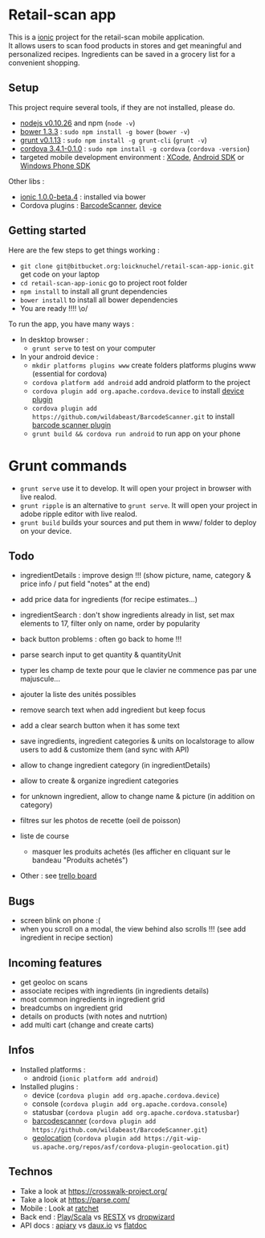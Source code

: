 # Retail-scan app

This is a [ionic](http://ionicframework.com/) project for the retail-scan mobile application.  
It allows users to scan food products in stores and get meaningful and personalized recipes. Ingredients can be saved in a grocery list for a convenient shopping.

## Setup

This project require several tools, if they are not installed, please do.

- [nodejs v0.10.26](http://nodejs.org/) and npm (`node -v`)
- [bower 1.3.3](http://bower.io/) : `sudo npm install -g bower` (`bower -v`)
- [grunt v0.1.13](http://gruntjs.com/getting-started) : `sudo npm install -g grunt-cli` (`grunt -v`)
- [cordova 3.4.1-0.1.0](https://cordova.apache.org/) : `sudo npm install -g cordova` (`cordova -version`)
- targeted mobile development environment : [XCode](https://developer.apple.com/xcode/), [Android SDK](http://developer.android.com/sdk/index.html) or [Windows Phone SDK](http://developer.windowsphone.com/en-us)

Other libs :

- [ionic 1.0.0-beta.4](http://ionicframework.com/) : installed via bower
- Cordova plugins : [BarcodeScanner](https://github.com/wildabeast/BarcodeScanner), [device](https://github.com/apache/cordova-plugin-device/blob/master/doc/index.md)

## Getting started

Here are the few steps to get things working :

- `git clone git@bitbucket.org:loicknuchel/retail-scan-app-ionic.git` get code on your laptop
- `cd retail-scan-app-ionic` go to project root folder
- `npm install` to install all grunt dependencies
- `bower install` to install all bower dependencies
- You are ready !!!! \o/

To run the app, you have many ways :

- In desktop browser :
    - `grunt serve` to test on your computer
- In your android device :
    - `mkdir platforms plugins www` create folders platforms plugins www (essential for cordova)
    - `cordova platform add android` add android platform to the project
    - `cordova plugin add org.apache.cordova.device` to install [device plugin](https://github.com/apache/cordova-plugin-device/blob/master/doc/index.md)
    - `cordova plugin add https://github.com/wildabeast/BarcodeScanner.git` to install [barcode scanner plugin](https://github.com/wildabeast/BarcodeScanner)
    - `grunt build && cordova run android` to run app on your phone

# Grunt commands

- `grunt serve` use it to develop. It will open your project in browser with live realod.
- `grunt ripple` is an alternative to `grunt serve`. It will open your project in adobe ripple editor with live realod.
- `grunt build` builds your sources and put them in www/ folder to deploy on your device.

## Todo

- ingredientDetails : improve design !!! (show picture, name, category & price info / put field "notes" at the end)
- add price data for ingredients (for recipe estimates...)
- ingredientSearch : don't show ingredients already in list, set max elements to 17, filter only on name, order by popularity

- back button problems : often go back to home !!!
- parse search input to get quantity & quantityUnit
- typer les champ de texte pour que le clavier ne commence pas par une majuscule...
- ajouter la liste des unités possibles
- remove search text when add ingredient but keep focus
- add a clear search button when it has some text
- save ingredients, ingredient categories & units on localstorage to allow users to add & customize them (and sync with API)
- allow to change ingredient category (in ingredientDetails)
- allow to create & organize ingredient categories
- for unknown ingredient, allow to change name & picture (in addition on category)
  
- filtres sur les photos de recette (oeil de poisson)
- liste de course
    - masquer les produits achetés (les afficher en cliquant sur le bandeau "Produits achetés")
- Other : see [trello board](https://trello.com/b/fdodl9nl/retail-scan)

## Bugs

- screen blink on phone :(
- when you scroll on a modal, the view behind also scrolls !!! (see add ingredient in recipe section)

## Incoming features

- get geoloc on scans
- associate recipes with ingredients (in ingredients details)
- most common ingredients in ingredient grid
- breadcumbs on ingredient grid
- details on products (with notes and nutrtion)
- add multi cart (change and create carts)

## Infos

- Installed platforms :
    - android (```ionic platform add android```)
- Installed plugins :
    - device (```cordova plugin add org.apache.cordova.device```)
    - console (```cordova plugin add org.apache.cordova.console```)
    - statusbar (```cordova plugin add org.apache.cordova.statusbar```)
    - [barcodescanner](https://github.com/wildabeast/BarcodeScanner) (```cordova plugin add https://github.com/wildabeast/BarcodeScanner.git```)
    - [geolocation](https://cordova.apache.org/docs/en/3.0.0/cordova_geolocation_geolocation.md.html) (```cordova plugin add https://git-wip-us.apache.org/repos/asf/cordova-plugin-geolocation.git```)

## Technos

- Take a look at https://crosswalk-project.org/
- Take a look at https://parse.com/
- Mobile : Look at [ratchet](http://goratchet.com/)
- Back end : [Play/Scala](http://www.playframework.com/) vs [RESTX](http://restx.io/) vs [dropwizard](https://dropwizard.github.io/dropwizard/)
- API docs : [apiary](http://apiary.io/) vs [daux.io](http://daux.io/) vs [flatdoc](http://ricostacruz.com/flatdoc/)